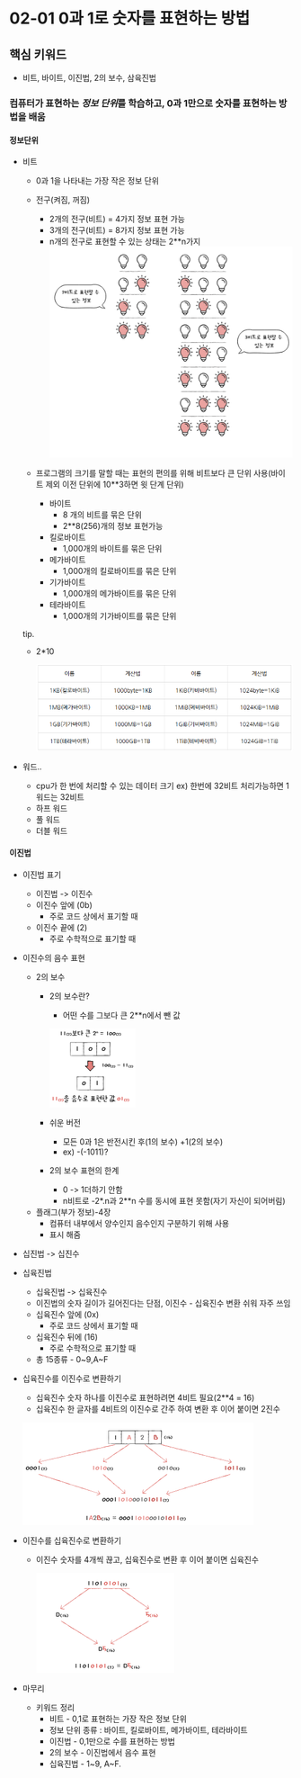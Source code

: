 # 02-01 0과 1로 숫자를 표현하는 방법

## 핵심 키워드
  - 비트, 바이트, 이진법, 2의 보수, 삼육진법

### 컴퓨터가 표현하는 *정보 단위*를 학습하고, 0과 1만으로 숫자를 표현하는 방법을 배움


#### 정보단위
  - 비트
    * 0과 1을 나타내는 가장 작은 정보 단위
    * 전구(켜짐, 꺼짐)
      * 2개의 전구(비트) = 4가지 정보 표현 가능
      * 3개의 전구(비트) = 8가지 정보 표현 가능
      * n개의 전구로 표현할 수 있는 상태는 2**n가지
        ![alt text](image-1.png)
    
    
    * 프로그램의 크기를 말할 때는 표현의 편의를 위해 비트보다 큰 단위 사용(바이트 제외 이전 단위에 10**3하면 윗 단계 단위)
      * 바이트
        * 8 개의 비트를 묶은 단위
        * 2**8(256)개의 정보 표현가능
      * 킬로바이트
        * 1,000개의 바이트를 묶은 단위
      * 메가바이트
        * 1,000개의 킬로바이트를 묶은 단위
      * 기가바이트
        * 1,000개의 메가바이트를 묶은 단위
      * 테라바이트
        * 1,000개의 기가바이트를 묶은 단위

    tip.
      * 2*10
    
        ![alt text](image.png)
  - 워드..
    * cpu가 한 번에 처리할 수 있는 데이터 크기  ex) 한번에 32비트 처리가능하면 1워드는 32비트
    * 하프 워드
    * 풀 워드
    * 더블 워드

#### 이진법
  - 이진법 표기
    * 이진법 -> 이진수
    * 이진수 앞에 (0b)
      * 주로 코드 상에서 표기할 때
    * 이진수 끝에 (2)
      * 주로 수학적으로 표기할 때
  
  - 이진수의 음수 표현
      * 2의 보수
        * 2의 보수란?
          * 어떤 수를 그보다 큰 2**n에서 뺀 값
  
          ![alt text](image-2.png)

        * 쉬운 버전
          * 모든 0과 1은 반전시킨 후(1의 보수) +1(2의 보수)
          * ex) -(-1011)?
        * 2의 보수 표현의 한계
          * 0 -> 1더하기 안함
          * n비트로 -2*.n과 2**n 수를 동시에 표현 못함(자기 자신이 되어버림)
      * 플래그(부가 정보)-4장
        * 컴퓨터 내부에서 양수인지 음수인지 구분하기 위해 사용
        * 표시 해줌
  
  - 십진법 -> 십진수
  
  - 십육진법
    * 십육진법 -> 십육진수
    * 이진법의 숫자 길이가 길어진다는 단점, 이진수 - 십육진수 변환 쉬워 자주 쓰임
    * 십육진수 앞에 (0x)
      * 주로 코드 상에서 표기할 때
    * 십육진수 뒤에 (16)
      * 주로 수학적으로 표기할 때
    * 총 15종류 - 0~9,A~F
  
  - 십육진수를 이진수로 변환하기
    * 십육진수 숫자 하나를 이진수로 표현하려면 4비트 필요(2**4 = 16)
    * 십육진수 한 글자를 4비트의 이진수로 간주 하여 변환 후 이어 붙이면 2진수
  
    ![alt text](image-3.png)

  - 이진수를 십육진수로 변환하기
    * 이진수 숫자를 4개씩 끊고, 십육진수로 변환 후 이어 붙이면 십육진수
      
      ![alt text](image-4.png)

  
  - 마무리
    * 키워드 정리
      * 비트 - 0,1로 표현하는 가장 작은 정보 단위
      * 정보 단위 종류 : 바이트, 킬로바이트, 메가바이트, 테라바이트
      * 이진법 - 0,1만으로 수를 표현하는 방법
      * 2의 보수 - 이진법에서 음수 표현
      * 십육진법 - 1~9, A~F.